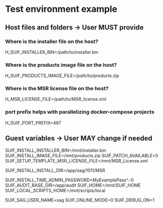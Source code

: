# Test environment example

## Host files and folders -> User MUST provide

### Where is the installer file on the host?

H_SUIF_INSTALLER_BIN=/path/to/installer.bin

### Where is the products image file on the host?

H_SUIF_PRODUCTS_IMAGE_FILE=/path/to/products.zip

### Where is the MSR license file on the host?

H_MSR_LICENSE_FILE=/path/to/MSR_license.xml

### port prefix helps with parallelizing docker-compose projects

H_SUIF_PORT_PREFIX=487

## Guest variables -> User MAY change if needed

SUIF_INSTALL_INSTALLER_BIN=/mnt/installer.bin
SUIF_INSTALL_IMAGE_FILE=/mnt/products.zip
SUIF_PATCH_AVAILABLE=0
SUIF_SETUP_TEMPLATE_MSR_LICENSE_FILE=/mnt/MSR_License.xml

SUIF_INSTALL_INSTALL_DIR=/app/sag/1011/MSR

SUIF_INSTALL_TIME_ADMIN_PASSWORD=MyExamplePass^.-0
SUIF_AUDIT_BASE_DIR=/app/audit
SUIF_HOME=/mnt/SUIF_HOME
SUIF_LOCAL_SCRIPTS_HOME=/mnt/scripts/local

SUIF_SAG_USER_NAME=sag
SUIF_ONLINE_MODE=0
SUIF_DEBUG_ON=1
